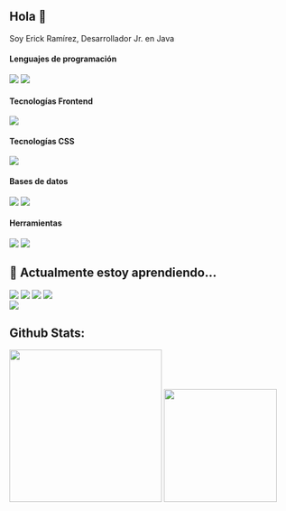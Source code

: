 ## Hola 👋

Soy Erick Ramírez, 
Desarrollador Jr. en Java

<h4>Lenguajes de programación</h4>
<p>
  <img src="https://img.shields.io/badge/JavaScript-F7DF1E?style=for-the-badge&logo=javascript&logoColor=black"/>
  <img src="https://img.shields.io/badge/TypeScript-007ACC?style=for-the-badge&logo=typescript&logoColor=white"/>
</p>

<h4>Tecnologías Frontend</h4>
<p>
   <img src="https://img.shields.io/badge/Svelte-4A4A55?style=for-the-badge&logo=svelte&logoColor=FF3E00" />
</p>

<h4>Tecnologías CSS</h4>
<p>
  <img src="https://img.shields.io/badge/Bootstrap-563D7C?style=for-the-badge&logo=bootstrap&logoColor=white"/>
</p>

<h4>Bases de datos</h4>
<p>
  <img src="https://img.shields.io/badge/MySQL-005C84?style=for-the-badge&logo=mysql&logoColor=white"/>
  <img src="https://img.shields.io/badge/PostgreSQL-316192?style=for-the-badge&logo=postgresql&logoColor=white"/>
</p>

<h4>Herramientas</h4>
<p>
  <img src="https://img.shields.io/badge/GIT-E44C30?style=for-the-badge&logo=git&logoColor=white"/>
  <img src="https://img.shields.io/badge/GitHub-100000?style=for-the-badge&logo=github&logoColor=white"/>
</p>


## 🌱 Actualmente estoy aprendiendo... 
<p>
  <img src="https://img.shields.io/badge/Java-ED8B00?style=for-the-badge&logo=openjdk&logoColor=white" />
  <img src="https://img.shields.io/badge/Spring-6DB33F?style=for-the-badge&logo=spring&logoColor=white" />
  <img src="https://img.shields.io/badge/Hibernate-59666C?style=for-the-badge&logo=Hibernate&logoColor=white" />
  <img src="https://img.shields.io/badge/json%20web%20tokens-323330?style=for-the-badge&logo=json-web-tokens&logoColor=pink" />
  <br />
  <img src="https://img.shields.io/badge/Tailwind_CSS-38B2AC?style=for-the-badge&logo=tailwind-css&logoColor=white" />
</p>

## Github Stats:
<img height="270em" src="https://github-readme-stats.vercel.app/api/top-langs/?username=erickramirezt&theme=blue-green" />
<img height="200em" src="https://github-readme-stats.vercel.app/api?username=erickramirezt&theme=blue-green"/>

<!--
**erickramirezt/erickramirezt** is a ✨ _special_ ✨ repository because its `README.md` (this file) appears on your GitHub profile.

Here are some ideas to get you started:

- 🔭 I’m currently working on ...

- 👯 I’m looking to collaborate on ...
- 🤔 I’m looking for help with ...
- 💬 Ask me about ...
- 📫 How to reach me: ...
- 😄 Pronouns: ...
- ⚡ Fun fact: ...
-->
